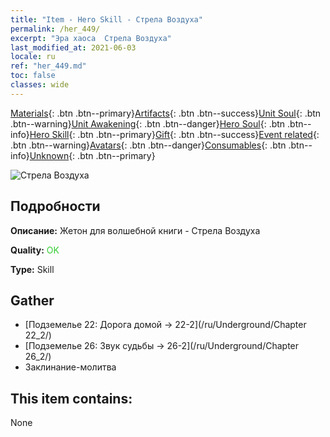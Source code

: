 ```yaml
---
title: "Item - Hero Skill - Стрела Воздуха"
permalink: /her_449/
excerpt: "Эра хаоса  Стрела Воздуха"
last_modified_at: 2021-06-03
locale: ru
ref: "her_449.md"
toc: false
classes: wide
---
```

 [Materials](/ItemsRU/){: .btn .btn--primary}[Artifacts](/ItemsRU/Artifacts/){: .btn .btn--success}[Unit Soul](/ItemsRU/UnitSoul/){: .btn .btn--warning}[Unit Awakening](/ItemsRU/UnitAwakening/){: .btn .btn--danger}[Hero Soul](/ItemsRU/HeroSoul/){: .btn .btn--info}[Hero Skill](/ItemsRU/HeroSkill/){: .btn .btn--primary}[Gift](/ItemsRU/Gift/){: .btn .btn--success}[Event related](/ItemsRU/Events/){: .btn .btn--warning}[Avatars](/ItemsRU/Avatars/){: .btn .btn--danger}[Consumables](/ItemsRU/Consumables/){: .btn .btn--info}[Unknown](/ItemsRU/Unknown/){: .btn .btn--primary}

 ![Стрела Воздуха](/images/t/ps_daqishenjian.png)

## Подробности
 **Описание:** Жетон для волшебной книги - Стрела Воздуха

 **Quality:** <span style="color: #32CD32">OK</span>

 **Type:** Skill

## Gather

*    [Подземелье 22: Дорога домой -> 22-2](/ru/Underground/Chapter 22_2/) 
*    [Подземелье 26: Звук судьбы -> 26-2](/ru/Underground/Chapter 26_2/) 
*    Заклинание-молитва 

## This item contains:

  None

